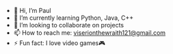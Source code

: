 - 👋 Hi, I’m Paul
- 🌱 I’m currently learning Python, Java, C++
- 💞️ I’m looking to collaborate on projects
- 📫 How to reach me: viserionthewraith121@gmail.com
- ⚡ Fun fact: I love video games🎮

<!---
pjknsiah/pjknsiah is a ✨ special ✨ repository because its `README.md` (this file) appears on your GitHub profile.
You can click the Preview link to take a look at your changes.
--->
